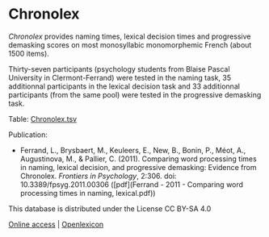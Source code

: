 # Chronolex #

_Chronolex_ provides naming times, lexical decision times and progressive demasking scores on most monosyllabic monomorphemic French (about 1500 items).

Thirty-seven participants (psychology students from Blaise Pascal University in Clermont-Ferrand) were tested in the naming task, 35 additionnal participants in the lexical decision task and 33 additionnal participants (from the same pool) were tested in the progressive demasking task.

Table: [Chronolex.tsv](https://www.lexique.org/databases/Chronolex/Chronolex.tsv)

Publication:

* Ferrand, L., Brysbaert, M., Keuleers, E., New, B., Bonin, P., Méot, A., Augustinova, M., & Pallier, C. (2011). Comparing word processing times in naming, lexical decision, and progressive demasking: Evidence from Chronolex. _Frontiers in Psychology_, 2:306. doi: 10.3389/fpsyg.2011.00306 ([pdf](Ferrand - 2011 - Comparing word processing times in naming, lexical.pdf))


This database is distributed under the License CC BY-SA 4.0



[Online access](http://www.lexique.org/shiny/openlexicon) | [Openlexicon](http://chrplr.github.io/openlexicon)
